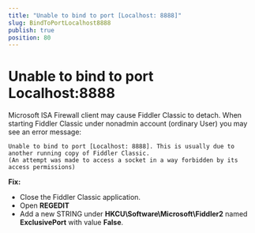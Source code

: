 ```yaml
---
title: "Unable to bind to port [Localhost: 8888]"
slug: BindToPortLocalhost8888
publish: true
position: 80
---
```



# Unable to bind to port Localhost:8888

Microsoft ISA Firewall client may cause Fiddler Classic to detach. When starting Fiddler Classic under nonadmin account (ordinary User) you may see an error message:

```
Unable to bind to port [Localhost: 8888]. This is usually due to another running copy of Fiddler Classic.
(An attempt was made to access a socket in a way forbidden by its access permissions)
```

**Fix:**
- Close the Fiddler Classic application.
- Open **REGEDIT**
- Add a new STRING under **HKCU\Software\Microsoft\Fiddler2** named **ExclusivePort** with value **False**.
